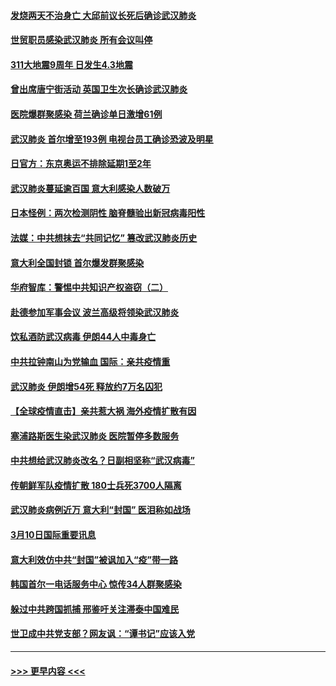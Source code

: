 #### [发烧两天不治身亡 大邱前议长死后确诊武汉肺炎](../pages/prog202/a102797043.md?t=03111602) 
#### [世贸职员感染武汉肺炎 所有会议叫停](../pages/prog202/a102797001.md?t=03111602) 
#### [311大地震9周年 日发生4.3地震](../pages/prog202/a102797004.md?t=03111602) 
#### [曾出席唐宁街活动 英国卫生次长确诊武汉肺炎](../pages/prog202/a102796948.md?t=03111602) 
#### [医院爆群聚感染 荷兰确诊单日激增61例](../pages/prog202/a102796928.md?t=03111602) 
#### [武汉肺炎 首尔增至193例 电视台员工确诊恐波及明星](../pages/prog202/a102796886.md?t=03111602) 
#### [日官方：东京奥运不排除延期1至2年](../pages/prog202/a102796890.md?t=03111602) 
#### [武汉肺炎蔓延逾百国 意大利感染人数破万](../pages/prog202/a102796746.md?t=03111602) 
#### [日本怪例：两次检测阴性 脑脊髓验出新冠病毒阳性](../pages/prog202/a102796700.md?t=03111602) 
#### [法媒：中共想抹去“共同记忆” 篡改武汉肺炎历史](../pages/prog202/a102796607.md?t=03111602) 
#### [意大利全国封锁 首尔爆发群聚感染](../pages/prog202/a102796574.md?t=03111602) 
#### [华府智库：警惕中共知识产权盗窃（二）](../pages/prog202/a102796570.md?t=03111602) 
#### [赴德参加军事会议 波兰高级将领染武汉肺炎](../pages/prog202/a102796549.md?t=03111602) 
#### [饮私酒防武汉病毒 伊朗44人中毒身亡](../pages/prog202/a102796503.md?t=03111602) 
#### [中共拉钟南山为党输血 国际：亲共疫情重](../pages/prog202/a102796486.md?t=03111602) 
#### [武汉肺炎 伊朗增54死 释放约7万名囚犯](../pages/prog202/a102796475.md?t=03111602) 
#### [【全球疫情直击】亲共惹大祸 海外疫情扩散有因](../pages/prog202/a102796399.md?t=03111602) 
#### [塞浦路斯医生染武汉肺炎 医院暂停多数服务](../pages/prog202/a102796329.md?t=03111602) 
#### [中共想给武汉肺炎改名？日副相坚称“武汉病毒”](../pages/prog202/a102796323.md?t=03111602) 
#### [传朝鲜军队疫情扩散 180士兵死3700人隔离](../pages/prog202/a102796288.md?t=03111602) 
#### [武汉肺炎病例近万 意大利“封国” 医泪称如战场](../pages/prog202/a102796246.md?t=03111602) 
#### [3月10日国际重要讯息](../pages/prog202/a102796259.md?t=03111602) 
#### [意大利效仿中共“封国”被讽加入“疫”带一路](../pages/prog202/a102796225.md?t=03111602) 
#### [韩国首尔一电话服务中心 惊传34人群聚感染](../pages/prog202/a102796219.md?t=03111602) 
#### [躲过中共跨国抓捕 邢鉴吁关注滞泰中国难民](../pages/prog202/a102796153.md?t=03111602) 
#### [世卫成中共党支部？网友讽：“谭书记”应该入党](../pages/prog202/a102796126.md?t=03111602) 

----
#### [ >>> 更早内容 <<< ](../indexes/prog202-earlier.md)
